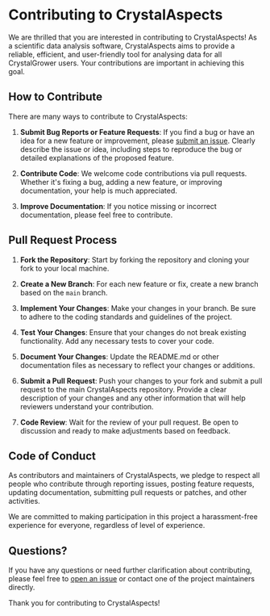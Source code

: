 # Contributing to CrystalAspects

We are thrilled that you are interested in contributing to CrystalAspects! As a scientific data analysis software, CrystalAspects aims to provide a reliable, efficient, and user-friendly tool for analysing data for all CrystalGrower users. Your contributions are important in achieving this goal.

## How to Contribute

There are many ways to contribute to CrystalAspects:

1. **Submit Bug Reports or Feature Requests**: If you find a bug or have an idea for a new feature or improvement, please [submit an issue](https://github.com/CrystalGrowerOrg/crystalaspects/issues). Clearly describe the issue or idea, including steps to reproduce the bug or detailed explanations of the proposed feature.

2. **Contribute Code**: We welcome code contributions via pull requests. Whether it's fixing a bug, adding a new feature, or improving documentation, your help is much appreciated.

3. **Improve Documentation**: If you notice missing or incorrect documentation, please feel free to contribute.

## Pull Request Process

1. **Fork the Repository**: Start by forking the repository and cloning your fork to your local machine.

2. **Create a New Branch**: For each new feature or fix, create a new branch based on the `main` branch.

3. **Implement Your Changes**: Make your changes in your branch. Be sure to adhere to the coding standards and guidelines of the project.

4. **Test Your Changes**: Ensure that your changes do not break existing functionality. Add any necessary tests to cover your code.

5. **Document Your Changes**: Update the README.md or other documentation files as necessary to reflect your changes or additions.

6. **Submit a Pull Request**: Push your changes to your fork and submit a pull request to the main CrystalAspects repository. Provide a clear description of your changes and any other information that will help reviewers understand your contribution.

7. **Code Review**: Wait for the review of your pull request. Be open to discussion and ready to make adjustments based on feedback.

## Code of Conduct

As contributors and maintainers of CrystalAspects, we pledge to respect all people who contribute through reporting issues, posting feature requests, updating documentation, submitting pull requests or patches, and other activities.

We are committed to making participation in this project a harassment-free experience for everyone, regardless of level of experience.

## Questions?

If you have any questions or need further clarification about contributing, please feel free to [open an issue](https://github.com/CrystalGrowerOrg/crystalaspects/issues) or contact one of the project maintainers directly.

Thank you for contributing to CrystalAspects!
